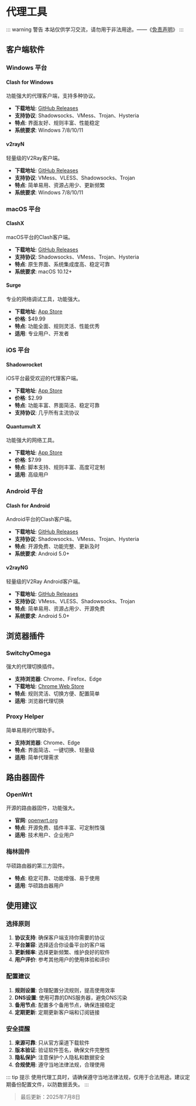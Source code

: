 # 代理工具

::: warning 警告
本站仅供学习交流，请勿用于非法用途。——《[免责声明](/disclaimer)》
:::

## 客户端软件

### Windows 平台

#### Clash for Windows
功能强大的代理客户端，支持多种协议。

- **下载地址**: [GitHub Releases](https://github.com/Fndroid/clash_for_windows_pkg/releases)
- **支持协议**: Shadowsocks、VMess、Trojan、Hysteria
- **特点**: 界面友好、规则丰富、性能稳定
- **系统要求**: Windows 7/8/10/11

#### v2rayN
轻量级的V2Ray客户端。

- **下载地址**: [GitHub Releases](https://github.com/2dust/v2rayN/releases)
- **支持协议**: VMess、VLESS、Shadowsocks、Trojan
- **特点**: 简单易用、资源占用少、更新频繁
- **系统要求**: Windows 7/8/10/11

### macOS 平台

#### ClashX
macOS平台的Clash客户端。

- **下载地址**: [GitHub Releases](https://github.com/yichengchen/clashX/releases)
- **支持协议**: Shadowsocks、VMess、Trojan、Hysteria
- **特点**: 原生界面、系统集成度高、稳定可靠
- **系统要求**: macOS 10.12+

#### Surge
专业的网络调试工具，功能强大。

- **下载地址**: [App Store](https://apps.apple.com/app/surge-5/id1442620678)
- **价格**: $49.99
- **特点**: 功能全面、规则灵活、性能优秀
- **适用**: 专业用户、开发者

### iOS 平台

#### Shadowrocket
iOS平台最受欢迎的代理客户端。

- **下载地址**: [App Store](https://apps.apple.com/app/shadowrocket/id932747118)
- **价格**: $2.99
- **特点**: 功能丰富、界面简洁、稳定可靠
- **支持协议**: 几乎所有主流协议

#### Quantumult X
功能强大的网络工具。

- **下载地址**: [App Store](https://apps.apple.com/app/quantumult-x/id1443988620)
- **价格**: $7.99
- **特点**: 脚本支持、规则丰富、高度可定制
- **适用**: 高级用户

### Android 平台

#### Clash for Android
Android平台的Clash客户端。

- **下载地址**: [GitHub Releases](https://github.com/Kr328/ClashForAndroid/releases)
- **支持协议**: Shadowsocks、VMess、Trojan、Hysteria
- **特点**: 开源免费、功能完整、更新及时
- **系统要求**: Android 5.0+

#### v2rayNG
轻量级的V2Ray Android客户端。

- **下载地址**: [GitHub Releases](https://github.com/2dust/v2rayNG/releases)
- **支持协议**: VMess、VLESS、Shadowsocks、Trojan
- **特点**: 简单易用、资源占用少、开源免费
- **系统要求**: Android 5.0+

## 浏览器插件

### SwitchyOmega
强大的代理切换插件。

- **支持浏览器**: Chrome、Firefox、Edge
- **下载地址**: [Chrome Web Store](https://chrome.google.com/webstore/detail/proxy-switchyomega/padekgcemlokbadohgkifijomclgjgif)
- **特点**: 规则灵活、切换方便、配置简单
- **适用**: 浏览器代理切换

### Proxy Helper
简单易用的代理助手。

- **支持浏览器**: Chrome、Edge
- **特点**: 界面简洁、一键切换、轻量级
- **适用**: 简单代理需求

## 路由器固件

### OpenWrt
开源的路由器固件，功能强大。

- **官网**: [openwrt.org](https://openwrt.org)
- **特点**: 开源免费、插件丰富、可定制性强
- **适用**: 技术用户、企业用户

### 梅林固件
华硕路由器的第三方固件。

- **特点**: 稳定可靠、功能增强、易于使用
- **适用**: 华硕路由器用户

## 使用建议

### 选择原则

1. **协议支持**: 确保客户端支持你需要的协议
2. **平台兼容**: 选择适合你设备平台的客户端
3. **更新频率**: 选择更新频繁、维护良好的软件
4. **用户评价**: 参考其他用户的使用体验和评价

### 配置建议

1. **规则设置**: 合理配置分流规则，提高使用效率
2. **DNS设置**: 使用可靠的DNS服务器，避免DNS污染
3. **备用节点**: 配置多个备用节点，确保连接稳定
4. **定期更新**: 定期更新客户端和订阅链接

### 安全提醒

1. **来源可靠**: 只从官方渠道下载软件
2. **版本验证**: 验证软件签名，确保文件完整性
3. **隐私保护**: 注意保护个人隐私和数据安全
4. **合规使用**: 遵守当地法律法规，合理使用

::: tip 提示
使用代理工具时，请确保遵守当地法律法规，仅用于合法用途。建议定期备份配置文件，以防数据丢失。
:::

> 最后更新：2025年7月8日

